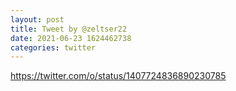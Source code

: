 ```yaml
--- 
layout: post 
title: Tweet by @zeltser22 
date: 2021-06-23 1624462738 
categories: twitter 
--- 
```

https://twitter.com/o/status/1407724836890230785